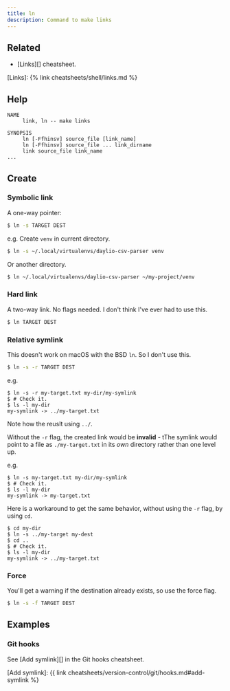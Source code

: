 ```yaml
---
title: ln
description: Command to make links
---
```



## Related

- [Links][] cheatsheet.

[Links]: {% link cheatsheets/shell/links.md %}


## Help

```
NAME
     link, ln -- make links

SYNOPSIS
     ln [-Ffhinsv] source_file [link_name]
     ln [-Ffhinsv] source_file ... link_dirname
     link source_file link_name
...
```


## Create

### Symbolic link

A one-way pointer:

```sh
$ ln -s TARGET DEST
```

e.g. Create `venv` in current directory.

```sh
$ ln -s ~/.local/virtualenvs/daylio-csv-parser venv
```

Or another directory.

```sh
$ ln ~/.local/virtualenvs/daylio-csv-parser ~/my-project/venv
```

### Hard link

A two-way link. No flags needed. I don't think I've ever had to use this.

```sh
$ ln TARGET DEST
```

### Relative symlink

This doesn't work on macOS with the BSD `ln`. So I don't use this.

```sh
$ ln -s -r TARGET DEST
```

e.g.

```console
$ ln -s -r my-target.txt my-dir/my-symlink
$ # Check it.
$ ls -l my-dir
my-symlink -> ../my-target.txt
```

Note how the reuslt using `../`.

Without the `-r` flag, the created link would be **invalid** - tThe symlink would point to a file as `./my-target.txt` in its _own_ directory rather than one level up.

e.g.

```console
$ ln -s my-target.txt my-dir/my-symlink
$ # Check it.
$ ls -l my-dir
my-symlink -> my-target.txt
```

Here is a workaround to get the same behavior, without using the `-r` flag, by using `cd`.

```console
$ cd my-dir
$ ln -s ../my-target my-dest
$ cd ..
$ # Check it.
$ ls -l my-dir
my-symlink -> ../my-target.txt
```

### Force

You'll get a warning if the destination already exists, so use the force flag.

```sh
$ ln -s -f TARGET DEST
```


## Examples

### Git hooks

See [Add symlink][] in the Git hooks cheatsheet.

[Add symlink]: {{ link cheatsheets/version-control/git/hooks.md#add-symlink %}


